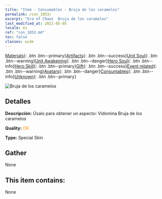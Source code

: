 ```yaml
---
title: "Item - Consumables - Bruja de los caramelos"
permalink: /con_1053/
excerpt: "Era of Chaos  Bruja de los caramelos"
last_modified_at: 2021-05-05
locale: es
ref: "con_1053.md"
toc: false
classes: wide
---
```

 [Materials](/ItemsES/){: .btn .btn--primary}[Artifacts](/ItemsES/Artifacts/){: .btn .btn--success}[Unit Soul](/ItemsES/UnitSoul/){: .btn .btn--warning}[Unit Awakening](/ItemsES/UnitAwakening/){: .btn .btn--danger}[Hero Soul](/ItemsES/HeroSoul/){: .btn .btn--info}[Hero Skill](/ItemsES/HeroSkill/){: .btn .btn--primary}[Gift](/ItemsES/Gift/){: .btn .btn--success}[Event related](/ItemsES/Events/){: .btn .btn--warning}[Avatars](/ItemsES/Avatars/){: .btn .btn--danger}[Consumables](/ItemsES/Consumables/){: .btn .btn--info}[Unknown](/ItemsES/Unknown/){: .btn .btn--primary}

 ![Bruja de los caramelos](/images/h/h_Vidomina5.jpg)

## Detalles
 **Descripción:** Úsalo para obtener un aspecto: Vidomina Bruja de los caramelos

 **Quality:** <span style="color: #FF8C00">OK</span>

 **Type:** Special Skin

## Gather

  None

## This item contains:

  None

